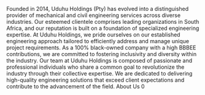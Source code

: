 Founded in 2014, Uduhu Holdings (Pty) has evolved into a distinguished
provider of mechanical and civil engineering services across diverse
industries. Our esteemed clientele comprises leading organizations in
South Africa, and our reputation is built on a foundation of specialized
engineering expertise.
At Uduhu Holdings, we pride ourselves on our established engineering
approach tailored to efficiently address and manage unique project
requirements. As a 100% black-owned company with a high BBBEE
contributions, we are committed to fostering inclusivity and diversity
within the industry.
Our team at Uduhu Holdings is composed of passionate and professional
individuals who share a common goal to revolutionize the industry through
their collective expertise. We are dedicated to delivering high-quality
engineering solutions that exceed client expectations and contribute to the
advancement of the field.
About Us
0